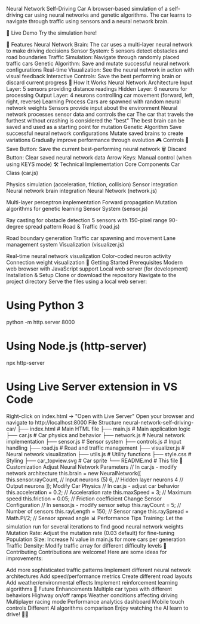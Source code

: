 Neural Network Self-Driving Car
A browser-based simulation of a self-driving car using neural networks and genetic algorithms. The car learns to navigate through traffic using sensors and a neural network brain.

🚗 Live Demo
Try the simulation here!

🌟 Features
Neural Network Brain: The car uses a multi-layer neural network to make driving decisions
Sensor System: 5 sensors detect obstacles and road boundaries
Traffic Simulation: Navigate through randomly placed traffic cars
Genetic Algorithm: Save and mutate successful neural network configurations
Real-time Visualization: See the neural network in action with visual feedback
Interactive Controls: Save the best performing brain or discard current progress
🧠 How It Works
Neural Network Architecture
Input Layer: 5 sensors providing distance readings
Hidden Layer: 6 neurons for processing
Output Layer: 4 neurons controlling car movement (forward, left, right, reverse)
Learning Process
Cars are spawned with random neural network weights
Sensors provide input about the environment
Neural network processes sensor data and controls the car
The car that travels the furthest without crashing is considered the "best"
The best brain can be saved and used as a starting point for mutation
Genetic Algorithm
Save successful neural network configurations
Mutate saved brains to create variations
Gradually improve performance through evolution
🎮 Controls
💾 Save Button: Save the current best-performing neural network
🗑️ Discard Button: Clear saved neural network data
Arrow Keys: Manual control (when using KEYS mode)
🛠️ Technical Implementation
Core Components
Car Class (car.js)

Physics simulation (acceleration, friction, collision)
Sensor integration
Neural network brain integration
Neural Network (network.js)

Multi-layer perceptron implementation
Forward propagation
Mutation algorithms for genetic learning
Sensor System (sensor.js)

Ray casting for obstacle detection
5 sensors with 150-pixel range
90-degree spread pattern
Road & Traffic (road.js)

Road boundary generation
Traffic car spawning and movement
Lane management system
Visualization (visualizer.js)

Real-time neural network visualization
Color-coded neuron activity
Connection weight visualization
🚀 Getting Started
Prerequisites
Modern web browser with JavaScript support
Local web server (for development)
Installation & Setup
Clone or download the repository
Navigate to the project directory
Serve the files using a local web server:
# Using Python 3
python -m http.server 8000

# Using Node.js (http-server)
npx http-server

# Using Live Server extension in VS Code
Right-click on index.html → "Open with Live Server"
Open your browser and navigate to http://localhost:8000
File Structure
neural-network-self-driving-car/
├── index.html          # Main HTML file
├── main.js            # Main application logic
├── car.js             # Car physics and behavior
├── network.js         # Neural network implementation
├── sensor.js          # Sensor system
├── controls.js        # Input handling
├── road.js            # Road and traffic management
├── visualizer.js      # Neural network visualization
├── utils.js           # Utility functions
├── style.css          # Styling
├── car_topview.svg    # Car sprite
└── README.md          # This file
🔧 Customization
Adjust Neural Network Parameters
// In car.js - modify network architecture
this.brain = new NeuralNetwork([
    this.sensor.rayCount, // Input neurons (5)
    6,                    // Hidden layer neurons
    4                     // Output neurons
]);
Modify Car Physics
// In car.js - adjust car behavior
this.acceleration = 0.2;    // Acceleration rate
this.maxSpeed = 3;          // Maximum speed
this.friction = 0.05;       // Friction coefficient
Change Sensor Configuration
// In sensor.js - modify sensor setup
this.rayCount = 5;              // Number of sensors
this.rayLength = 150;           // Sensor range
this.raySpread = Math.PI/2;     // Sensor spread angle
📊 Performance Tips
Training: Let the simulation run for several iterations to find good neural network weights
Mutation Rate: Adjust the mutation rate (0.03 default) for fine-tuning
Population Size: Increase N value in main.js for more cars per generation
Traffic Density: Modify traffic array for different difficulty levels
🤝 Contributing
Contributions are welcome! Here are some ideas for improvements:

Add more sophisticated traffic patterns
Implement different neural network architectures
Add speed/performance metrics
Create different road layouts
Add weather/environmental effects
Implement reinforcement learning algorithms
🎯 Future Enhancements
 Multiple car types with different behaviors
 Highway on/off ramps
 Weather conditions affecting driving
 Multiplayer racing mode
 Performance analytics dashboard
 Mobile touch controls
 Different AI algorithms comparison
Enjoy watching the AI learn to drive! 🚗🤖
